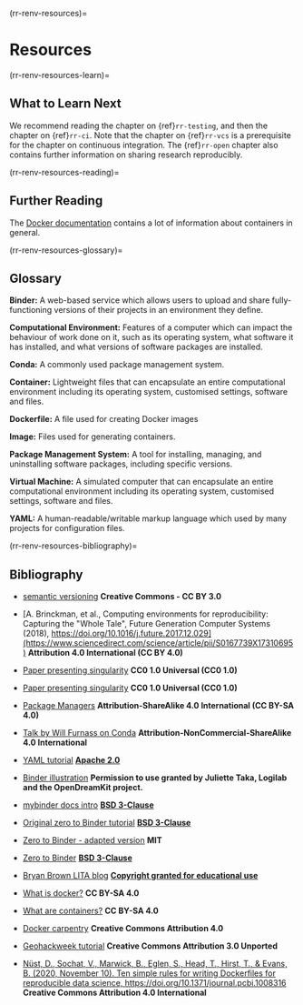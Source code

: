 (rr-renv-resources)=
# Resources

(rr-renv-resources-learn)=
## What to Learn Next

We recommend reading the chapter on {ref}`rr-testing`, and then the chapter on {ref}`rr-ci`.
Note that the chapter on {ref}`rr-vcs` is a prerequisite for the chapter on continuous integration. The {ref}`rr-open` chapter also contains further information on sharing research reproducibly.

(rr-renv-resources-reading)=
## Further Reading

The [Docker documentation](https://docs.docker.com/get-started/) contains a lot of information about containers in general.

(rr-renv-resources-glossary)=
## Glossary

**Binder:** A web-based service which allows users to upload and share fully-functioning versions of their projects in an environment they define.

**Computational Environment:** Features of a computer which can impact the behaviour of work done on it, such as its operating system, what software it has installed, and what versions of software packages are installed.

**Conda:** A commonly used package management system.

**Container:** Lightweight files that can encapsulate an entire computational environment including its operating system, customised settings, software and files.

**Dockerfile:** A file used for creating Docker images

**Image:** Files used for generating containers.

**Package Management System:** A tool for installing, managing, and uninstalling software packages, including specific versions.

**Virtual Machine:** A simulated computer that can encapsulate an entire computational environment including its operating system, customised settings, software and files.

**YAML:** A human-readable/writable markup language which used by many projects for configuration files.

(rr-renv-resources-bibliography)=
## Bibliography

- [semantic versioning](https://semver.org) **Creative Commons - CC BY 3.0**

- [A. Brinckman, et al., Computing environments for reproducibility: Capturing the "Whole Tale", Future Generation Computer Systems (2018), https://doi.org/10.1016/j.future.2017.12.029](https://www.sciencedirect.com/science/article/pii/S0167739X17310695) **Attribution 4.0 International (CC BY 4.0)**

- [Paper presenting singularity](https://journals.plos.org/plosone/article?id=10.1371/journal.pone.0177459) **CC0 1.0 Universal (CC0 1.0)**

- [Paper presenting singularity](https://journals.plos.org/plosone/article?id=10.1371/journal.pone.0177459) **CC0 1.0 Universal (CC0 1.0)**

- [Package Managers](https://opensource.com/article/18/7/evolution-package-managers) **Attribution-ShareAlike 4.0 International (CC BY-SA 4.0)**

- [Talk by Will Furnass on Conda](https://github.com/willfurnass/conda-rses-pres/blob/master/content.md) **Attribution-NonCommercial-ShareAlike 4.0 International**

- [YAML tutorial](https://gettaurus.org/docs/YAMLTutorial/) **[Apache 2.0](http://www.apache.org/licenses/LICENSE-2.0)**

- [Binder illustration](https://opendreamkit.org/2017/11/02/use-case-publishing-reproducible-notebooks/) **Permission to use granted by Juliette Taka, Logilab and the OpenDreamKit project.**

- [mybinder docs intro](https://github.com/jupyterhub/binder/blob/master/doc/introduction.rst) **[BSD 3-Clause](https://github.com/binder-examples/requirements/blob/master/LICENSE)**

- [Original zero to Binder tutorial](https://github.com/Build-a-binder/build-a-binder.github.io/blob/master/workshop/10-zero-to-binder.md) **[BSD 3-Clause](https://github.com/binder-examples/requirements/blob/master/LICENSE)**

- [Zero to Binder - adapted version](https://github.com/alan-turing-institute/the-turing-way/blob/master/workshops/boost-research-reproducibility-binder/workshop-presentations/zero-to-binder.md) **MIT**

- [Zero to Binder](https://github.com/Build-a-binder/build-a-binder.github.io/blob/master/workshop/10-zero-to-binder.md) **[BSD 3-Clause](https://github.com/binder-examples/requirements/blob/master/LICENSE)**

- [Bryan Brown LITA blog](https://litablog.org/2014/12/virtual-machines-in-a-nutshell/) **[Copyright granted for educational use](http://www.ala.org/copyright)**
- [What is docker?](https://opensource.com/resources/what-docker) **CC BY-SA 4.0**

- [What are containers?](https://opensource.com/resources/what-are-linux-containers?intcmp=7016000000127cYAAQ) **CC BY-SA 4.0**
- [Docker carpentry](http://www.manicstreetpreacher.co.uk/docker-carpentry/aio/) **Creative Commons Attribution 4.0**
- [Geohackweek tutorial](https://geohackweek.github.io/Introductory/docker-tutorial_temp/) **Creative Commons Attribution 3.0 Unported**
- [Nüst, D., Sochat, V., Marwick, B., Eglen, S., Head, T., Hirst, T., & Evans, B. (2020, November 10). Ten simple rules for writing Dockerfiles for reproducible data science, https://doi.org/10.1371/journal.pcbi.1008316
](https://github.com/nuest/ten-simple-rules-dockerfiles) **Creative Commons Attribution 4.0 International**
